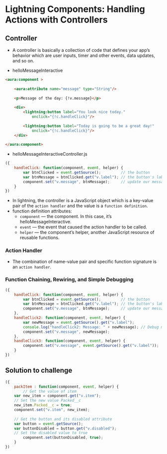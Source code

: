 # Lightning Components: Handling Actions with Controllers

## Controller
- A controller is basically a collection of code that defines your app’s behavior which are user inputs, timer and other events, data updates, and so on.

- helloMessageInteractive
```html
<aura:component >
 
    <aura:attribute name="message" type="String"/>
 
    <p>Message of the day: {!v.message}</p>
 
    <div>
        <lightning:button label="You look nice today."
            onclick="{!c.handleClick}"/>
 
        <lightning:button label="Today is going to be a great day!"
            onclick="{!c.handleClick}"/>
    </div>
 
</aura:component>
```

- helloMessageInteractiveController.js
```javascript
({
    handleClick: function(component, event, helper) {
        var btnClicked = event.getSource();         // the button
        var btnMessage = btnClicked.get("v.label"); // the button's label
        component.set("v.message", btnMessage);     // update our message
    }
})
```
- In lightning, the controller is a JavaScript object which is a key-value pair of the `action handler` and the value is a `function definition`.
- function definition attributes:
  - `component` — the component. In this case, it’s helloMessageInteractive.
  - `event` — the event that caused the action handler to be called.
  - `helper` — the component’s helper, another JavaScript resource of reusable functions.

### Action Handler
- The combination of name-value pair and specific function signature is an `action handler`.

### Function Chaining, Rewiring, and Simple Debugging
```javascript
({
    handleClick: function(component, event, helper) {
        var btnClicked = event.getSource();         // the button
        var btnMessage = btnClicked.get("v.label"); // the button's label
        component.set("v.message", btnMessage);     // update our message
    },
    handleClick2: function(component, event, helper) {
        var newMessage = event.getSource().get("v.label");
        console.log("handleClick2: Message: " + newMessage); // Debug message to browser console
        component.set("v.message", newMessage);
    },
    handleClick3: function(component, event, helper) {
        component.set("v.message", event.getSource().get("v.label"));
    }
})
```

## Solution to challenge
```javascript
({
	packItem : function(component, event, helper) {
		// Get the value of item
    var new_item = component.get("v.item");
    // Set the new value Packed__c
    new_item.Packed__c = true;
    component.set("v.item", new_item);
		
    // Get the button and its disabled attribute
    var button = event.getSource();
    var buttonDisabled = button.get("v.disabled");
    // Set the disabled value to true
		component.set(buttonDisabled, true);
	}
})
```